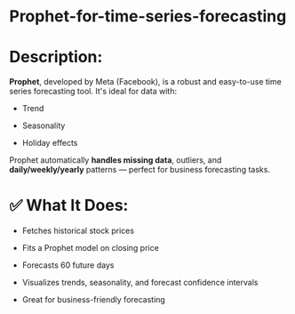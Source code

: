 # Prophet-for-time-series-forecasting
# Description:
**Prophet**, developed by Meta (Facebook), is a robust and easy-to-use time series forecasting tool. It's ideal for data with:

* Trend

* Seasonality

* Holiday effects

Prophet automatically **handles missing data**, outliers, and **daily/weekly/yearly** patterns — perfect for business forecasting tasks.

# ✅ What It Does:
* Fetches historical stock prices

* Fits a Prophet model on closing price

* Forecasts 60 future days

* Visualizes trends, seasonality, and forecast confidence intervals

* Great for business-friendly forecasting
